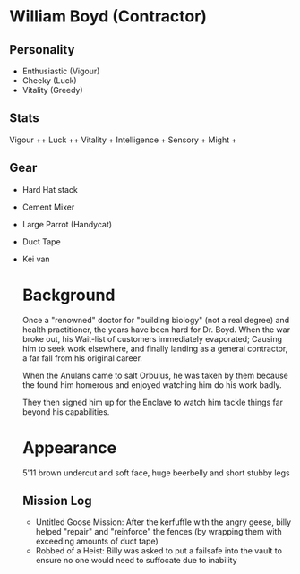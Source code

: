 # William Boyd (Contractor)

## Personality

- Enthusiastic (Vigour)
- Cheeky (Luck)
- Vitality (Greedy)

## Stats

Vigour ++ Luck ++ Vitality + Intelligence + Sensory + Might +

## Gear

- Hard Hat stack
- Cement Mixer
- Large Parrot (Handycat)
- Duct Tape
- Kei van

  # Background

  Once a "renowned" doctor for "building biology" (not a real degree) and health practitioner,
  the years have been hard for Dr. Boyd. When the war broke out, his Wait-list of customers immediately evaporated;
  Causing him to seek work elsewhere, and finally landing as a general contractor, a far fall from his original career.

  When the Anulans came to salt Orbulus, he was taken by them because the found him homerous and enjoyed watching him do his work badly.

  They then signed him up for the Enclave to watch him tackle things far beyond his capabilities.

  # Appearance

  5'11 brown undercut and soft face, huge beerbelly and short stubby legs

  ## Mission Log

  - Untitled Goose Mission: After the kerfuffle with the angry geese, billy helped "repair" and "reinforce" the fences (by wrapping them with exceeding amounts of duct tape)
  - Robbed of a Heist: Billy was asked to put a failsafe into the vault to ensure no one would need to suffocate due to inability
     

